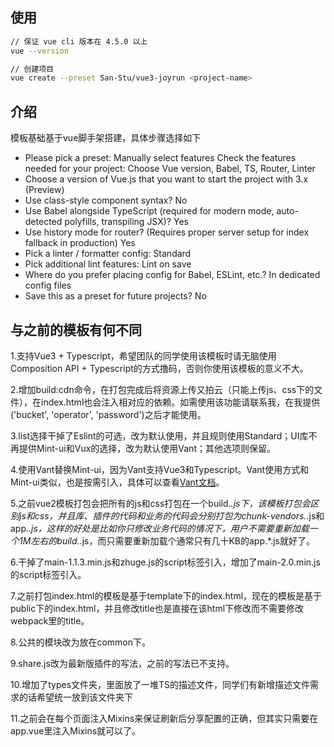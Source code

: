 ## 使用

```bash
// 保证 vue cli 版本在 4.5.0 以上
vue --version

// 创建项目
vue create --preset San-Stu/vue3-joyrun <project-name>
```

## 介绍

模板基础基于vue脚手架搭建，具体步骤选择如下

- Please pick a preset: Manually select features
Check the features needed for your project: Choose Vue version, Babel, TS, Router, Linter
- Choose a version of Vue.js that you want to start the project with 3.x (Preview)
- Use class-style component syntax? No
- Use Babel alongside TypeScript (required for modern mode, auto-detected polyfills, transpiling JSX)? Yes
- Use history mode for router? (Requires proper server setup for index fallback in production) Yes
- Pick a linter / formatter config: Standard
- Pick additional lint features: Lint on save
- Where do you prefer placing config for Babel, ESLint, etc.? In dedicated config files
- Save this as a preset for future projects? No



## 与之前的模板有何不同

1.支持Vue3 + Typescript，希望团队的同学使用该模板时请无脑使用Composition API + Typescript的方式撸码，否则你使用该模板的意义不大。

2.增加build:cdn命令，在打包完成后将资源上传又拍云（只能上传js、css下的文件），在index.html也会注入相对应的依赖。如需使用该功能请联系我，在我提供('bucket', 'operator', 'password')之后才能使用。

3.list选择干掉了Eslint的可选，改为默认使用，并且规则使用Standard；UI库不再提供Mint-ui和Vux的选择，改为默认使用Vant；其他选项则保留。

4.使用Vant替换Mint-ui，因为Vant支持Vue3和Typescript。Vant使用方式和Mint-ui类似，也是按需引入，具体可以查看[Vant文档](https://vant-contrib.gitee.io/vant/v3/#/zh-CN)。

5.之前vue2模板打包会把所有的js和css打包在一个build.*.js下，该模板打包会区别js和css，并且库、插件的代码和业务的代码会分别打包为chunk-vendors.*.js和app.*.js，这样的好处是比如你只修改业务代码的情况下，用户不需要重新加载一个1M左右的build.*.js，而只需要重新加载个通常只有几十KB的app.*.js就好了。

6.干掉了main-1.1.3.min.js和zhuge.js的script标签引入，增加了main-2.0.min.js的script标签引入。

7.之前打包index.html的模板是基于template下的index.html，现在的模板是基于public下的index.html，并且修改title也是直接在该html下修改而不需要修改webpack里的title。

8.公共的模块改为放在common下。

9.share.js改为最新版插件的写法，之前的写法已不支持。

10.增加了types文件夹，里面放了一堆TS的描述文件，同学们有新增描述文件需求的话希望统一放到该文件夹下

11.之前会在每个页面注入Mixins来保证刷新后分享配置的正确，但其实只需要在app.vue里注入Mixins就可以了。

